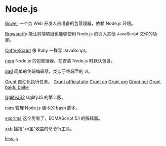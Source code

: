 Node.js
=======

[Bower](https://github.com/bower/bower)
一个为 Web 开发人员准备的包管理器，依赖 Node.js 环境。

[Browserify](https://github.com/Ju2ender/node-browserify)
能让前端项目也能够使用 Node.js 的引入其他 JavaScript 文件的功能。

[CoffeeScript](https://github.com/Ju2ender/coffeescript)
像 Ruby 一样写 JavaScript。

[npm](https://github.com/Ju2ender/npm)
Node.js 的包管理器。在安装 Node.js 时默认包含。

[pad](https://github.com/Ju2ender/pad)
简单的终端编辑器，类似于终端里的 vi。

[Grunt](https://github.com/Ju2ender/grunt)
自动化执行任务。
[Grunt official site](http://gruntjs.com/)
[Grunt cn](http://gruntjs.cn/)
[Grunt org](http://www.gruntjs.org/)
[Grunt net](http://www.gruntjs.net/)
[Grunt baidu baike](http://baike.baidu.com/view/375601.htm)

[UglifyJS2](https://github.com/Ju2ender/UglifyJS2)
UglifyJS 的第二版。

[nvm](https://github.com/Ju2ender/nvm)
管理 Node.js 版本的 bash 脚本。

[esprima](https://github.com/Ju2ender/esprima)
这个厉害了，ECMAScript 5.1 的解释器。

[xxb](https://github.com/Ju2ender/xxb)
播报"xx宝"收益的命令行工具。

[less.js](https://github.com/Ju2ender/less.js)
